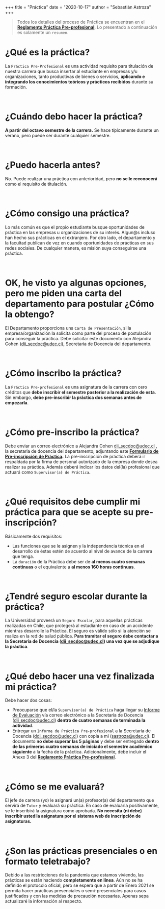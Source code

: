 +++
title = "Práctica"
date = "2020-10-17"
author = "Sebastián Astroza"
+++

> Todos los detalles del proceso de Práctica se encuentran en el **[Reglamento Práctica Pre-profesional](/reglamento_practica.pdf)**. Lo presentado a continuación es solamente un `resumen`.

# ¿Qué es la práctica?

La `Práctica Pre-Profesional` es una actividad requisito para titulación de nuestra carrera que busca insertar al estudiante en empresas y/u organizaciones, tanto productivas de bienes o servicios, **aplicando e integrando los conocimientos teóricos y prácticos recibidos** durante su formación.

&nbsp;    

# ¿Cuándo debo hacer la práctica?

**A partir del octavo semestre de la carrera.** Se hace típicamente durante un verano, pero puede ser durante cualquier semestre. 

&nbsp;    

# ¿Puedo hacerla antes?

No. Puede realizar una práctica con anterioridad, pero **no se le reconocerá** como el requisito de titulación.

&nbsp;    

# ¿Cómo consigo una práctica?

Lo más común es que el propio estudiante busque oportunidades de práctica en las empresas u organizaciones de su interés. Algun@s incluso han hecho sus prácticas en el extranjero. Por otro lado, el departamento y la facultad publican de vez en cuando oportunidades de prácticas en sus redes sociales. De cualquier manera, es misión suya conseguirse una práctica.

&nbsp;    

# OK, he visto ya algunas opciones, pero me piden una carta del departamento para postular ¿Cómo la obtengo?

El Departamento proporciona una `Carta de Presentación`, si la empresa/organización la solicita como parte del proceso de postulación para conseguir la práctica. Debe solicitar este documento con Alejandra Cohen (dii_secdoc@udec.cl), Secretaria de Docencia del departamento.

&nbsp;    

# ¿Cómo inscribo la práctica?

La  `Práctica Pre-profesional` es una asignatura de la carrera con cero créditos que **debe inscribir el semestre posterior a la realización de esta**. Sin embargo, **debe pre-inscribir la práctica dos semanas antes de empezarla**.

&nbsp;    

# ¿Cómo pre-inscribo la práctica?

Debe enviar un correo electrónico a Alejandra Cohen dii_secdoc@udec.cl , la secretaria de docencia del departamento, adjuntando este **[Formulario de Pre-inscripción de Práctica](/Formulario_pre_inscripcion_practica.pdf).** La pre-inscripción de práctica deberá ir respaldada por la firma de personal autorizado de la empresa donde desea realizar su práctica. Además deberá indicar los datos del(la) profesional que actuará como `Supervisor(a) de Práctica`. 

&nbsp;    

# ¿Qué requisitos debe cumplir mi práctica para que se acepte su pre-inscripción?

Básicamente dos requisitos:

- Las funciones que se le asignen y la independencia técnica en el desarrollo de éstas estén de acuerdo al nivel de avance de la carrera que tenga. 
- La `duración` de la Práctica debe ser de **al menos cuatro semanas continuas** o el equivalente a **al menos 160 horas continuas**. 

&nbsp;    

# ¿Tendré seguro escolar durante la práctica?

La Universidad proveerá un `Seguro Escolar`, para aquellas prácticas realizadas en Chile, que protegerá al estudiante en caso de un accidente mientras desarrolle la Práctica. El seguro es válido sólo si la atención se realiza en la red de salud pública. **Para tramitar el seguro debe contactar a la Secretaria de Docencia (dii_secdoc@udec.cl) una vez que se adjudique la práctica**.

&nbsp;   

# ¿Qué debo hacer una vez finalizada mi práctica?

Debe hacer dos cosas:
- Preocuparse que el/la `Supervisor(a) de Práctica` haga llegar su [Informe de Evaluación](/anexo2_practica.pdf) vía correo electrónico a la Secretaría de Docencia (dii_secdoc@udec.cl) **dentro de cuatro semanas de terminada la actividad**. 
- Entregar un `Informe de Práctica Pre-profesional` a la Secretaría de Docencia (ddi_secdoc@udec.cl) con copia a mi (sastroza@udec.cl). El documento **no debe superar las 5 páginas** y debe ser entregado  **dentro de las primeras cuatro semanas de iniciado el semestre académico siguiente** a la fecha de la práctica. Adicionalmente, debe incluir el Anexo 3 del **[Reglamento Práctica Pre-profesional](/reglamento_practica.pdf)**.

&nbsp;  

# ¿Cómo se me evaluará?

El jefe de carrera (yo) le asignará un(a) profesor(a) del departamento que servirá de `Tutor` y evaluará su práctica. En caso de evaluarla positivamente, se le inscribirá la asignatura como aprobada. **No necesita (ni debe) inscribir usted la asignatura por el sistema web de inscripción de asignaturas.**

&nbsp; 

# ¿Son las prácticas presenciales o en formato teletrabajo?

Debido a las restricciones de la pandemia que estamos viviendo, las prácticas se están haciendo **completamente en línea**. Aún no se ha definido el protocolo oficial, pero se espera que a partir de Enero 2021 se permita hacer prácticas presenciales o semi-presenciales para casos justificados y con las medidas de precaución necesarias. Apenas sepa actualizaré la información al respecto. 
